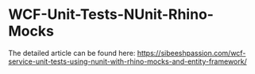 # WCF-Unit-Tests-NUnit-Rhino-Mocks

The detailed article can be found here: https://sibeeshpassion.com/wcf-service-unit-tests-using-nunit-with-rhino-mocks-and-entity-framework/
